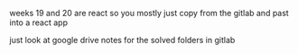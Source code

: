 weeks 19 and 20 are react so you mostly just copy from the gitlab and past into a react app

just look at google drive notes for the solved folders in gitlab

